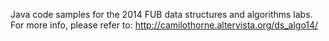 Java code samples for the 2014 FUB data structures and algorithms labs. For more info, please refer to: http://camilothorne.altervista.org/ds_algo14/